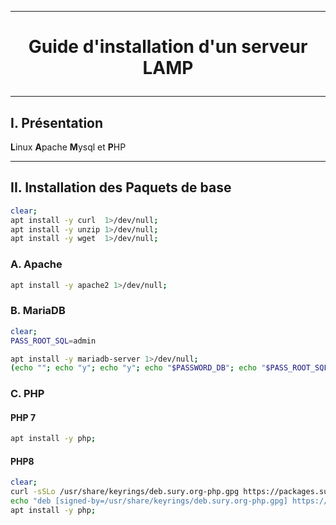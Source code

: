 --------------------------------------------------------------------------------------------------------------------------------
# <p align='center'> Guide d'installation d'un serveur LAMP </p>

--------------------------------------------------------------------------------------------------------------------------------
## I. Présentation
**L**inux **A**pache **M**ysql et **P**HP

--------------------------------------------------------------------------------------------------------------------------------
## II. Installation des Paquets de base
```bash
clear;
apt install -y curl  1>/dev/null;
apt install -y unzip 1>/dev/null;
apt install -y wget  1>/dev/null;
```

### A. Apache
```bash
apt install -y apache2 1>/dev/null;
```

### B. MariaDB
```bash
clear;
PASS_ROOT_SQL=admin

apt install -y mariadb-server 1>/dev/null;
(echo ""; echo "y"; echo "y"; echo "$PASSWORD_DB"; echo "$PASS_ROOT_SQL"; echo "y"; echo "y"; echo "y"; echo "y") | mysql_secure_installation > /root/mariadb_install.log;
```


### C. PHP
#### PHP 7
```bash
apt install -y php;
```
#### PHP8
```bash
clear;
curl -sSLo /usr/share/keyrings/deb.sury.org-php.gpg https://packages.sury.org/php/apt.gpg;
echo "deb [signed-by=/usr/share/keyrings/deb.sury.org-php.gpg] https://packages.sury.org/php/ $(lsb_release -sc) main" > /etc/apt/sources.list.d/php.list; apt update 1>/dev/null;
apt install -y php;
```
